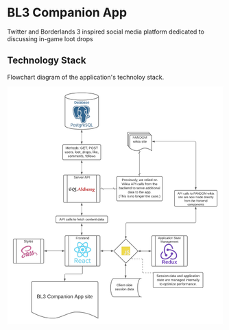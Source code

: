 # BL3 Companion App

Twitter and Borderlands 3 inspired social media platform dedicated to discussing in-game loot drops

## Technology Stack

Flowchart diagram of the application's technoloy stack.

![Tech Stack Flowchart](/docs/BL3CompanionApp.png)
